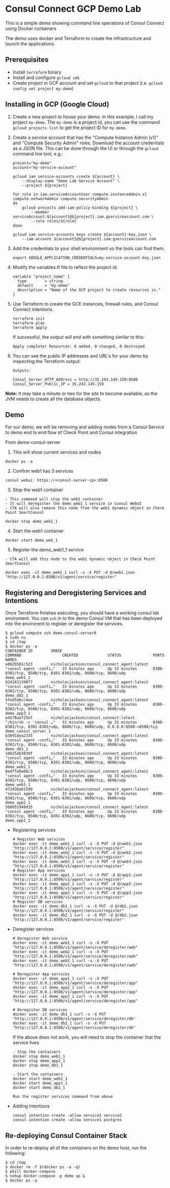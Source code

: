 Consul Connect GCP Demo Lab
==================================

This is a simple demo showing command line operations of Consul Connect using Docker containers

The demo uses docker and  Terraform to create the infrastructure and launch the applications.

## Prerequisites

 * Install `terraform` binary
 * Install and configure `gcloud sdk`
 * Create project in GCP account and set `gcloud` to that project  (i.e. `gcloud config set project my-demo`)

## Installing in GCP (Google Cloud)

 1. Create a new project to house your demo. In this example, I call my project `my-demo`. The `my-demo` is a project id, you can use the command `gcloud projects list` to get the project ID for `my-demo`. 

 2. Create a service account that has the "Compute Instance Admin (v1)" and "Compute Security Admin" roles. Download the account credentials as a JSON file. This can be done through the UI or through the `gcloud` command line tool, e.g.:

        project="my-demo"
        account="my-service-account"

        gcloud iam service-accounts create ${account} \
            --display-name "Demo Lab Service Account" \
            --project ${project}

        for role in iam.serviceAccountUser compute.instanceAdmin.v1 compute.networkAdmin compute.securityAdmin
        do
            gcloud projects add-iam-policy-binding ${project} \
                --member serviceAccount:${account}@${project}.iam.gserviceaccount.com \
                --role roles/${role}
        done

        gcloud iam service-accounts keys create ${account}-key.json \
            --iam-account ${account}@${project}.iam.gserviceaccount.com

 3. Add the credentials to your shell environment so the tools can find them.

        export GOOGLE_APPLICATION_CREDENTIALS=my-service-account-key.json

 4. Modify the variables.tf file to reflect the project id. 

        variable "project_name" {
          type        = string
          default     = "my-demo"
          description = "Name of the GCP project to create resources in."
        }

 5. Use Terraform to create the GCE instances, firewall rules, and Consul Connect intentions.

        terraform init
        terraform plan
        terraform apply

    If successful, the output will end with something similar to this:

        Apply complete! Resources: 6 added, 0 changed, 0 destroyed.

 6. You can see the public IP addresses and URL's for your demo by inspecting the Terraform output:

        Outputs:

        Consul_Server_HTTP_Address = http://35.243.149.159:8500
        Consul_Server_Public_IP = 35.243.149.159

**Note:** It may take a minute or two for the site to become available, as the JVM needs to create all the database objects.


## Demo 

  For our demo, we will be removing and adding nodes from a Consul Service to demo end to end flow of Check Point and Consul integration

  From demo-consul-server

  1. This will show current services and nodes
  
  ```
  docker ps -a
  ```

  2. Confirm web1 has 3 services

  ```
  consul webui: https://<consul-server-ip>:8500
  ```

  3. Stop the web1 container

    - This command will stop the web1 container
    - It will deregister the demo_web1_1 service in Consul WebUI
    - CTA will also remove this node from the web1 dynamic object in Check Point SmartConsol

  ```
  docker stop demo_web1_1
  ```

  4. Start the web1 container

  ```
  docker start demo_web_1
  ```

  5. Register the demo_web1_1 service

    - CTA will add this node to the web1 dynamic object in Check Point SmartConsol
      
  ```
  docker exec -it demo_web1_1 curl -s -X PUT -d @/web1.json "http://127.0.0.1:8500/v1/agent/service/register"
  ```


## Registering and Deregistering Services and Intentions
Once Terraform finishes executing, you should have a working consul lab enviroment. You can `ssh` in to the demo Consul VM that has been deployed into the environent to register or deregister the services.

```
$ gcloud compute ssh demo-consul-server0 
$ sudo su
$ cd /tmp
$ docker ps -a
CONTAINER ID        IMAGE                                         COMMAND                  CREATED             STATUS              PORTS                                                                      NAMES
e802b501c523        nicholasjackson/consul_connect_agent:latest   "consul agent -confi…"   33 minutes ago      Up 33 minutes       8300-8302/tcp, 8500/tcp, 8301-8302/udp, 8600/tcp, 8600/udp                 demo_web1_1
92d1631390f7        nicholasjackson/consul_connect_agent:latest   "consul agent -confi…"   33 minutes ago      Up 33 minutes       8300-8302/tcp, 8500/tcp, 8301-8302/udp, 8600/tcp, 8600/udp                 demo_db2_1
5fe85d6cc4ee        nicholasjackson/consul_connect_agent:latest   "consul agent -confi…"   33 minutes ago      Up 33 minutes       8300-8302/tcp, 8500/tcp, 8301-8302/udp, 8600/tcp, 8600/udp                 demo_app3_1
e4578ae725ef        nicholasjackson/consul_connect:latest         "/bin/sh -c 'consul …"   33 minutes ago      Up 33 minutes       8300-8302/tcp, 8301-8302/udp, 8600/tcp, 8600/udp, 0.0.0.0:8500->8500/tcp   demo_consul_server_1
b36914ea2335        nicholasjackson/consul_connect_agent:latest   "consul agent -confi…"   33 minutes ago      Up 33 minutes       8300-8302/tcp, 8500/tcp, 8301-8302/udp, 8600/tcp, 8600/udp                 demo_db1_1
108254b3039f        nicholasjackson/consul_connect_agent:latest   "consul agent -confi…"   33 minutes ago      Up 33 minutes       8300-8302/tcp, 8500/tcp, 8301-8302/udp, 8600/tcp, 8600/udp                 demo_web2_1
8edffe0a66c3        nicholasjackson/consul_connect_agent:latest   "consul agent -confi…"   33 minutes ago      Up 33 minutes       8300-8302/tcp, 8500/tcp, 8301-8302/udp, 8600/tcp, 8600/udp                 demo_web3_1
472438a815d9        nicholasjackson/consul_connect_agent:latest   "consul agent -confi…"   33 minutes ago      Up 33 minutes       8300-8302/tcp, 8500/tcp, 8301-8302/udp, 8600/tcp, 8600/udp                 demo_app2_1
5b8951940d35        nicholasjackson/consul_connect_agent:latest   "consul agent -confi…"   33 minutes ago      Up 33 minutes       8300-8302/tcp, 8500/tcp, 8301-8302/udp, 8600/tcp, 8600/udp                 demo_app1_1
```

* Registering services
  ```
  # Register Web services
  docker exec -it demo_web1_1 curl -s -X PUT -d @/web1.json "http://127.0.0.1:8500/v1/agent/service/register"
  docker exec -it demo_web2_1 curl -s -X PUT -d @/web2.json "http://127.0.0.1:8500/v1/agent/service/register"
  docker exec -it demo_web3_1 curl -s -X PUT -d @/web3.json "http://127.0.0.1:8500/v1/agent/service/register"
  # Register App services
  docker exec -it demo_app1_1 curl -s -X PUT -d @/app1.json "http://127.0.0.1:8500/v1/agent/service/register"
  docker exec -it demo_app2_1 curl -s -X PUT -d @/app2.json "http://127.0.0.1:8500/v1/agent/service/register"
  docker exec -it demo_app3_1 curl -s -X PUT -d @/app3.json "http://127.0.0.1:8500/v1/agent/service/register"
  # Register DB services
  docker exec -it demo_db1_1 curl -s -X PUT -d @/db1.json "http://127.0.0.1:8500/v1/agent/service/register"
  docker exec -it demo_db2_1 curl -s -X PUT -d @/db2.json "http://127.0.0.1:8500/v1/agent/service/register"
  ```
* Deregister services
  ```
  # Deregister Web service
  docker exec -it demo_web1_1 curl -s -X PUT "http://127.0.0.1:8500/v1/agent/service/deregister/web"
  docker exec -it demo_web2_1 curl -s -X PUT "http://127.0.0.1:8500/v1/agent/service/deregister/web"
  docker exec -it demo_web3_1 curl -s -X PUT "http://127.0.0.1:8500/v1/agent/service/deregister/web"

  # Deregister App services
  docker exec -it demo_app1_1 curl -s -X PUT "http://127.0.0.1:8500/v1/agent/service/deregister/app"
  docker exec -it demo_app2_1 curl -s -X PUT "http://127.0.0.1:8500/v1/agent/service/deregister/app"
  docker exec -it demo_app3_1 curl -s -X PUT "http://127.0.0.1:8500/v1/agent/service/deregister/app"

  # Deregister DB services
  docker exec -it demo_db1_1 curl -s -X PUT "http://127.0.0.1:8500/v1/agent/service/deregister/db"
  docker exec -it demo_db2_1 curl -s -X PUT "http://127.0.0.1:8500/v1/agent/service/deregister/db"
  ```
  If the above does not work, you will need to stop the container that the service lives
  ```
  - Stop the containers
  docker stop demo_web1_1
  docker stop demo_app1_1
  docker stop demo_db1_1

  - Start the containers
  docker start demo_web1_1
  docker start demo_app1_1
  docker start demo_db1_1

  Run the register services command from above
  ```
* Adding intentions
  ```
  consul intention create -allow service1 service2
  consul intention create -allow service1 postgres
  ```
## Re-deploying Consul Container Stack
In order to re-deploy all of the containers on the demo host, run the following:

```
$ cd /tmp
$ docker rm -f $(docker ps -a -q)
$ pkill docker-compose
$ nohup docker-compose -p demo up &
$ docker ps -a
```